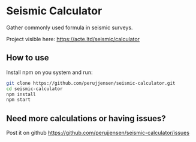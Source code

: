 # Seismic Calculator

Gather commonly used formula in seismic surveys.

Project visible here: https://acte.ltd/seismic/calculator

## How to use

Install npm on you system and run:

```sh
git clone https://github.com/perujjensen/seismic-calculator.git
cd seismic-calculator
npm install
npm start
```

## Need more calculations or having issues?

Post it on github https://github.com/perujjensen/seismic-calculator/issues
